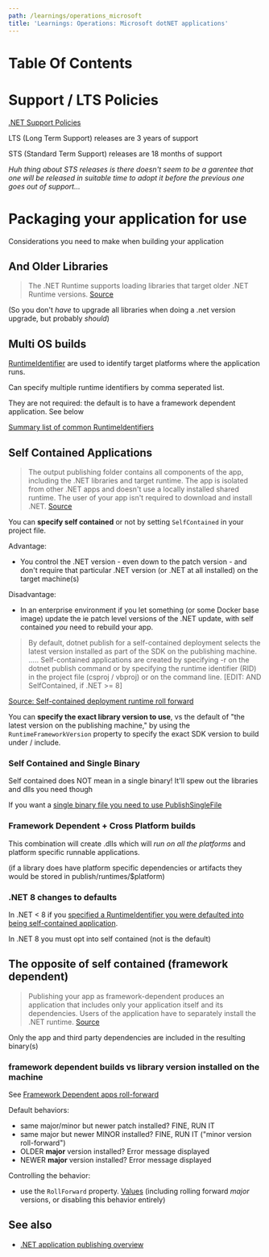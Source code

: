```yaml
---
path: /learnings/operations_microsoft
title: 'Learnings: Operations: Microsoft dotNET applications'
---
```

# Table Of Contents

<!-- toc -->

<!-- tocstop -->

# Support / LTS Policies

[.NET Support Policies](https://dotnet.microsoft.com/en-us/platform/support/policy)

LTS (Long Term Support) releases are 3 years of support

STS (Standard Term Support) releases are 18 months of support

_Huh thing about STS releases is there doesn't seem to be a garentee that one will be released in suitable time to adopt it before the previous one goes out of support..._

# Packaging your application for use

Considerations you need to make when building your application

## And Older Libraries

> The .NET Runtime supports loading libraries that target older .NET Runtime versions.
[Source](https://learn.microsoft.com/en-us/dotnet/core/versions/#net-runtime-compatibility)

(So you don't _have_ to upgrade all libraries when doing a .net version upgrade, but probably _should_)

## Multi OS builds

[RuntimeIdentifier](https://learn.microsoft.com/en-us/dotnet/core/rid-catalog) are used to identify target platforms where the application runs.

Can specify multiple runtime identifiers by comma seperated list.

They are not required: the default is to have a framework dependent application. See below

[Summary list of common RuntimeIdentifiers](https://learn.microsoft.com/en-us/dotnet/core/rid-catalog#known-rids)


## Self Contained Applications

>  The output publishing folder contains all components of the app, including the .NET libraries and target runtime. The app is isolated from other .NET apps and doesn't use a locally installed shared runtime. The user of your app isn't required to download and install .NET.
[Source](https://learn.microsoft.com/en-us/dotnet/core/deploying/#publish-self-contained)

You can **specify self contained** or not by setting `SelfContained` in your project file.

Advantage:
  * You control the .NET version - even down to the patch version - and don't require that particular .NET version (or .NET at all installed) on the target machine(s)

Disadvantage:
  * In an enterprise environment if you let something (or some Docker base image) update the ie patch level versions of the .NET update, with self contained _you_ need to rebuild your app.

> By default, dotnet publish for a self-contained deployment selects the latest version installed as part of the SDK on the publishing machine. .....  Self-contained applications are created by specifying -r <RID> on the dotnet publish command or by specifying the runtime identifier (RID) in the project file (csproj / vbproj) or on the command line. [EDIT: AND SelfContained, if .NET >= 8]

[Source: Self-contained deployment runtime roll forward](https://learn.microsoft.com/en-us/dotnet/core/deploying/runtime-patch-selection)

You can **specify the exact library version to use**, vs the default of "the latest version on the publishing machine," by using the `RuntimeFrameworkVersion` property to specify the exact SDK version to build under / include.


### Self Contained and Single Binary

Self contained does NOT mean in a single binary! It'll spew out the libraries and dlls you need though

If you want a [single binary file you need to use PublishSingleFile](https://learn.microsoft.com/en-us/dotnet/core/deploying/single-file/overview)

### Framework Dependent + Cross Platform builds

This combination will create .dlls which will _run on all the platforms_ and platform specific runnable applications.

(if a library does have platform specific dependencies or artifacts they would be stored in publish/runtimes/$platform)

### .NET 8 changes to defaults

In .NET < 8 if you [specified a RuntimeIdentifier you were defaulted into being self-contained application](https://learn.microsoft.com/en-us/dotnet/core/compatibility/sdk/8.0/runtimespecific-app-default).

In .NET 8 you must opt into self contained (not is the default)


## The opposite of self contained (framework dependent)

> Publishing your app as framework-dependent produces an application that includes only your application itself and its dependencies. Users of the application have to separately install the .NET runtime.
[Source](https://learn.microsoft.com/en-us/dotnet/core/deploying/)

Only the app and third party dependencies are included in the resulting binary(s)

### framework dependent builds vs library version installed on the machine

See [Framework Dependent apps roll-forward](https://learn.microsoft.com/en-us/dotnet/core/versions/selection#framework-dependent-apps-roll-forward)

Default behaviors:
  * same major/minor but newer patch installed? FINE, RUN IT
  * same major but newer MINOR installed? FINE, RUN IT ("minor version roll-forward")
  * OLDER **major** version installed? Error message displayed
  * NEWER **major** version installed? Error message displayed

Controlling the behavior:
  * use the `RollForward` property. [Values](https://learn.microsoft.com/en-us/dotnet/core/versions/selection#values)
(including rolling forward _major_ versions, or disabling this behavior entirely)

## See also

  * [.NET application publishing overview](https://learn.microsoft.com/en-us/dotnet/core/deploying/)
